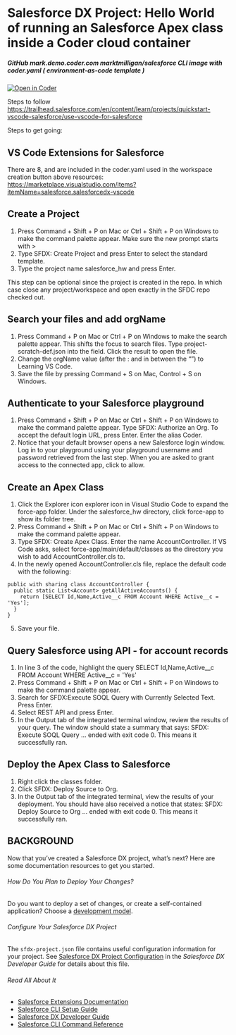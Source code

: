 # Salesforce DX Project: Hello World of running an Salesforce Apex class inside a Coder cloud container

##### GitHub mark.demo.coder.com marktmilligan/salesforce CLI image with coder.yaml ( environment-as-code template )
[![Open in Coder](https://cdn.coder.com/embed-button.svg)](https://mark.demo.coder.com/wac/build?project_oauth_service=github&template_oauth_service=github&project_url=git@github.com:mtm20176/salesforce_hw.git&template_url=https://github.com/mtm20176/salesforce_wac&template_ref=master)

Steps to follow
https://trailhead.salesforce.com/en/content/learn/projects/quickstart-vscode-salesforce/use-vscode-for-salesforce

Steps to get going:

## VS Code Extensions for Salesforce
There are 8, and are included in the coder.yaml used in the workspace creation button above 
resources: https://marketplace.visualstudio.com/items?itemName=salesforce.salesforcedx-vscode

## Create a Project
1. Press Command + Shift + P on Mac or Ctrl + Shift + P on Windows to make the command palette appear.
Make sure the new prompt starts with >
2. Type SFDX: Create Project and press Enter to select the standard template.
3. Type the project name salesforce_hw and press Enter.

This step can be optional since the project is created in the repo. In which case close any project/workspace and open exactly in the SFDC repo checked out.

## Search your files and add orgName
1. Press Command + P on Mac or Ctrl + P on Windows to make the search palette appear. This shifts the focus to search files.
Type project-scratch-def.json into the field.
Click the result to open the file.
2. Change the orgName value (after the : and in between the “”) to Learning VS Code.
3. Save the file by pressing Command + S on Mac, Control + S on Windows.

## Authenticate to your Salesforce playground
1. Press Command + Shift + P on Mac or Ctrl + Shift + P on Windows to make the command palette appear.
Type SFDX: Authorize an Org.
To accept the default login URL, press Enter.
Enter the alias Coder.
2. Notice that your default browser opens a new Salesforce login window. Log in to your playground using your playground username and password retrieved from the last step.
When you are asked to grant access to the connected app, click to allow.  

## Create an Apex Class
1. Click the Explorer icon explorer icon in Visual Studio Code to expand the force-app folder.
Under the salesforce_hw directory, click force-app to show its folder tree.
2. Press Command + Shift + P on Mac or Ctrl + Shift + P on Windows to make the command palette appear.
3. Type SFDX: Create Apex Class.
Enter the name AccountController.
If VS Code asks, select force-app/main/default/classes as the directory you wish to add AccountController.cls to.
4. In the newly opened AccountController.cls file, replace the default code with the following:

```
public with sharing class AccountController {
  public static List<Account> getAllActiveAccounts() {
    return [SELECT Id,Name,Active__c FROM Account WHERE Active__c = 'Yes'];
  }
}
```
5. Save your file.

## Query Salesforce using API - for account records 
1. In line 3 of the code, highlight the query SELECT Id,Name,Active__c FROM Account WHERE Active__c = 'Yes'
2. Press Command + Shift + P on Mac or Ctrl + Shift + P on Windows to make the command palette appear.
3. Search for SFDX:Execute SOQL Query with Currently Selected Text.
Press Enter.
4. Select REST API and press Enter.
5. In the Output tab of the integrated terminal window, review the results of your query. The window should state a summary that says: SFDX: Execute SOQL Query ... ended with exit code 0. This means it successfully ran.

## Deploy the Apex Class to Salesforce 
1. Right click the classes folder.
2. Click SFDX: Deploy Source to Org.
3. In the Output tab of the integrated terminal, view the results of your deployment. You should have also received a notice that states: SFDX: Deploy Source to Org ... ended with exit code 0. This means it successfully ran.

## BACKGROUND

Now that you’ve created a Salesforce DX project, what’s next? Here are some documentation resources to get you started.

###### How Do You Plan to Deploy Your Changes?

Do you want to deploy a set of changes, or create a self-contained application? Choose a [development model](https://developer.salesforce.com/tools/vscode/en/user-guide/development-models).

###### Configure Your Salesforce DX Project

The `sfdx-project.json` file contains useful configuration information for your project. See [Salesforce DX Project Configuration](https://developer.salesforce.com/docs/atlas.en-us.sfdx_dev.meta/sfdx_dev/sfdx_dev_ws_config.htm) in the _Salesforce DX Developer Guide_ for details about this file.

###### Read All About It

- [Salesforce Extensions Documentation](https://developer.salesforce.com/tools/vscode/)
- [Salesforce CLI Setup Guide](https://developer.salesforce.com/docs/atlas.en-us.sfdx_setup.meta/sfdx_setup/sfdx_setup_intro.htm)
- [Salesforce DX Developer Guide](https://developer.salesforce.com/docs/atlas.en-us.sfdx_dev.meta/sfdx_dev/sfdx_dev_intro.htm)
- [Salesforce CLI Command Reference](https://developer.salesforce.com/docs/atlas.en-us.sfdx_cli_reference.meta/sfdx_cli_reference/cli_reference.htm)
